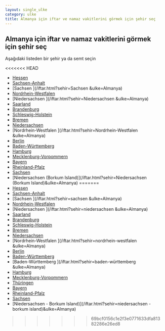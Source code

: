 ```yaml
---
layout: single_ulke
category: ulke
title: Almanya için iftar ve namaz vakitlerini görmek için şehir seç
---
```



## Almanya için iftar ve namaz vakitlerini görmek için şehir seç

Aşağıdaki listeden bir şehir ya da semt seçin


<<<<<<< HEAD
* [Hessen](/iftar.html?sehir=Hessen&ulke=Almanya)
* [Sachsen-Anhalt](/iftar.html?sehir=Sachsen-Anhalt&ulke=Almanya)
* [Sachsen ](/iftar.html?sehir=Sachsen &ulke=Almanya)
* [Nordrhein-Westfalen](/iftar.html?sehir=Nordrhein-Westfalen&ulke=Almanya)
* [Niedersachsen ](/iftar.html?sehir=Niedersachsen &ulke=Almanya)
* [Saarland](/iftar.html?sehir=Saarland&ulke=Almanya)
* [Brandenburg](/iftar.html?sehir=Brandenburg&ulke=Almanya)
* [Schleswig-Holstein](/iftar.html?sehir=Schleswig-Holstein&ulke=Almanya)
* [Bremen](/iftar.html?sehir=Bremen&ulke=Almanya)
* [Niedersachsen](/iftar.html?sehir=Niedersachsen&ulke=Almanya)
* [Nordrhein-Westfalen ](/iftar.html?sehir=Nordrhein-Westfalen &ulke=Almanya)
* [Berlin](/iftar.html?sehir=Berlin&ulke=Almanya)
* [Baden-Württemberg](/iftar.html?sehir=Baden-Württemberg&ulke=Almanya)
* [Hamburg](/iftar.html?sehir=Hamburg&ulke=Almanya)
* [Mecklenburg-Vorpommern](/iftar.html?sehir=Mecklenburg-Vorpommern&ulke=Almanya)
* [Bayern](/iftar.html?sehir=Bayern&ulke=Almanya)
* [Rheinland-Pfalz](/iftar.html?sehir=Rheinland-Pfalz&ulke=Almanya)
* [Sachsen](/iftar.html?sehir=Sachsen&ulke=Almanya)
* [Niedersachsen (Borkum Island)](/iftar.html?sehir=Niedersachsen (Borkum Island)&ulke=Almanya)
=======
* [Hessen](/iftar.html?sehir=hessen&ulke=Almanya)
* [Sachsen-Anhalt](/iftar.html?sehir=sachsen-anhalt&ulke=Almanya)
* [Sachsen ](/iftar.html?sehir=sachsen &ulke=Almanya)
* [Nordrhein-Westfalen](/iftar.html?sehir=nordrhein-westfalen&ulke=Almanya)
* [Niedersachsen ](/iftar.html?sehir=niedersachsen &ulke=Almanya)
* [Saarland](/iftar.html?sehir=saarland&ulke=Almanya)
* [Brandenburg](/iftar.html?sehir=brandenburg&ulke=Almanya)
* [Schleswig-Holstein](/iftar.html?sehir=schleswig-holstein&ulke=Almanya)
* [Bremen](/iftar.html?sehir=bremen&ulke=Almanya)
* [Niedersachsen](/iftar.html?sehir=niedersachsen&ulke=Almanya)
* [Nordrhein-Westfalen ](/iftar.html?sehir=nordrhein-westfalen &ulke=Almanya)
* [Berlin](/iftar.html?sehir=berlin&ulke=Almanya)
* [Baden-Württemberg](/iftar.html?sehir=baden-württemberg&ulke=Almanya)
* [Baden-Württemberg ](/iftar.html?sehir=baden-württemberg &ulke=Almanya)
* [Hamburg](/iftar.html?sehir=hamburg&ulke=Almanya)
* [Mecklenburg-Vorpommern](/iftar.html?sehir=mecklenburg-vorpommern&ulke=Almanya)
* [Thüringen](/iftar.html?sehir=thüringen&ulke=Almanya)
* [Bayern](/iftar.html?sehir=bayern&ulke=Almanya)
* [Rheinland-Pfalz](/iftar.html?sehir=rheinland-pfalz&ulke=Almanya)
* [Sachsen](/iftar.html?sehir=sachsen&ulke=Almanya)
* [Niedersachsen - Borkum Island)](/iftar.html?sehir=niedersachsen - borkum island)&ulke=Almanya)
>>>>>>> 69bcf0156c1e2f3e0771633dfa81382286e26ed8
